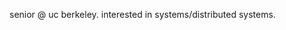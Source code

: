 senior @ uc berkeley. interested in systems/distributed systems.

<!-- ### Spotify Playing 🎧
# [![Spotify](https://novatorem.adit-bala.vercel.app//api/spotify)](https://open.spotify.com/user/curry-94) --> 




